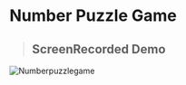 # Number Puzzle Game 
>## ScreenRecorded Demo
![Numberpuzzlegame](https://user-images.githubusercontent.com/46165235/104345012-d9218100-5523-11eb-84f8-ba2db6daadf6.gif)
